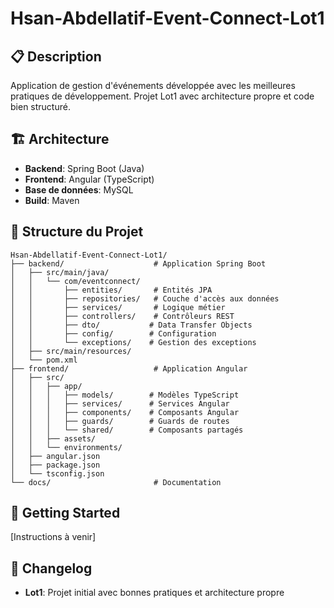 # Hsan-Abdellatif-Event-Connect-Lot1

## 📋 Description
Application de gestion d'événements développée avec les meilleures pratiques de développement.
Projet Lot1 avec architecture propre et code bien structuré.

## 🏗️ Architecture
- **Backend**: Spring Boot (Java)
- **Frontend**: Angular (TypeScript)
- **Base de données**: MySQL
- **Build**: Maven

## 📁 Structure du Projet
```
Hsan-Abdellatif-Event-Connect-Lot1/
├── backend/                    # Application Spring Boot
│   ├── src/main/java/
│   │   └── com/eventconnect/
│   │       ├── entities/       # Entités JPA
│   │       ├── repositories/   # Couche d'accès aux données
│   │       ├── services/       # Logique métier
│   │       ├── controllers/    # Contrôleurs REST
│   │       ├── dto/           # Data Transfer Objects
│   │       ├── config/        # Configuration
│   │       └── exceptions/    # Gestion des exceptions
│   ├── src/main/resources/
│   └── pom.xml
├── frontend/                   # Application Angular
│   ├── src/
│   │   ├── app/
│   │   │   ├── models/        # Modèles TypeScript
│   │   │   ├── services/      # Services Angular
│   │   │   ├── components/    # Composants Angular
│   │   │   ├── guards/        # Guards de routes
│   │   │   └── shared/        # Composants partagés
│   │   ├── assets/
│   │   └── environments/
│   ├── angular.json
│   ├── package.json
│   └── tsconfig.json
└── docs/                       # Documentation
```

## 🚀 Getting Started
[Instructions à venir]

## 📝 Changelog
- **Lot1**: Projet initial avec bonnes pratiques et architecture propre
